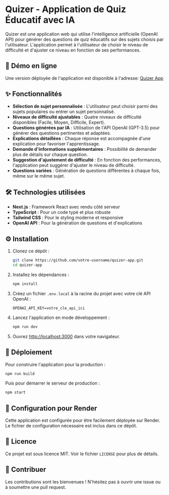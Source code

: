 # Quizer - Application de Quiz Éducatif avec IA

Quizer est une application web qui utilise l'intelligence artificielle (OpenAI API) pour générer des questions de quiz éducatifs sur des sujets choisis par l'utilisateur. L'application permet à l'utilisateur de choisir le niveau de difficulté et d'ajuster ce niveau en fonction de ses performances.

## 🚀 Démo en ligne

Une version déployée de l'application est disponible à l'adresse: [Quizer App](https://votre-lien-render.onrender.com)

## ✨ Fonctionnalités

- **Sélection de sujet personnalisée** : L'utilisateur peut choisir parmi des sujets populaires ou entrer un sujet personnalisé.
- **Niveaux de difficulté ajustables** : Quatre niveaux de difficulté disponibles (Facile, Moyen, Difficile, Expert).
- **Questions générées par IA** : Utilisation de l'API OpenAI (GPT-3.5) pour générer des questions pertinentes et adaptées.
- **Explications détaillées** : Chaque réponse est accompagnée d'une explication pour favoriser l'apprentissage.
- **Demande d'informations supplémentaires** : Possibilité de demander plus de détails sur chaque question.
- **Suggestion d'ajustement de difficulté** : En fonction des performances, l'application peut suggérer d'ajuster le niveau de difficulté.
- **Questions variées** : Génération de questions différentes à chaque fois, même sur le même sujet.

## 🛠️ Technologies utilisées

- **Next.js** : Framework React avec rendu côté serveur
- **TypeScript** : Pour un code typé et plus robuste
- **Tailwind CSS** : Pour le styling moderne et responsive
- **OpenAI API** : Pour la génération de questions et d'explications

## ⚙️ Installation

1. Clonez ce dépôt :
   ```bash
   git clone https://github.com/votre-username/quizer-app.git
   cd quizer-app
   ```

2. Installez les dépendances :
   ```bash
   npm install
   ```

3. Créez un fichier `.env.local` à la racine du projet avec votre clé API OpenAI :
   ```
   OPENAI_API_KEY=votre_cle_api_ici
   ```

4. Lancez l'application en mode développement :
   ```bash
   npm run dev
   ```

5. Ouvrez [http://localhost:3000](http://localhost:3000) dans votre navigateur.

## 🚀 Déploiement

Pour construire l'application pour la production :

```bash
npm run build
```

Puis pour démarrer le serveur de production :

```bash
npm start
```

## 📝 Configuration pour Render

Cette application est configurée pour être facilement déployée sur Render. Le fichier de configuration nécessaire est inclus dans ce dépôt.

## 📄 Licence

Ce projet est sous licence MIT. Voir le fichier `LICENSE` pour plus de détails.

## 🤝 Contribuer

Les contributions sont les bienvenues ! N'hésitez pas à ouvrir une issue ou à soumettre une pull request. 